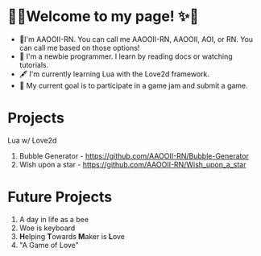 # 🎇✨Welcome to my page! ✨🎇
- 📝I'm AAOOII-RN. You can call me AAOOII-RN, AAOOII, AOI, or RN. You can call me based on those options!
- 🤗 I'm a newbie programmer. I learn by reading docs or watching tutorials.
- 🖋 I'm currently learning Lua with the Love2d framework.
- 🎯 My current goal is to participate in a game jam and submit a game.

# Projects

Lua w/ Love2d
1. Bubble Generator - https://github.com/AAOOII-RN/Bubble-Generator
2. Wish upon a star - https://github.com/AAOOII-RN/Wish_upon_a_star

# Future Projects
1. A day in life as a bee
2. Woe is keyboard
3. **H**elping **T**owards **M**aker is **L**ove
4. "A Game of Love"
